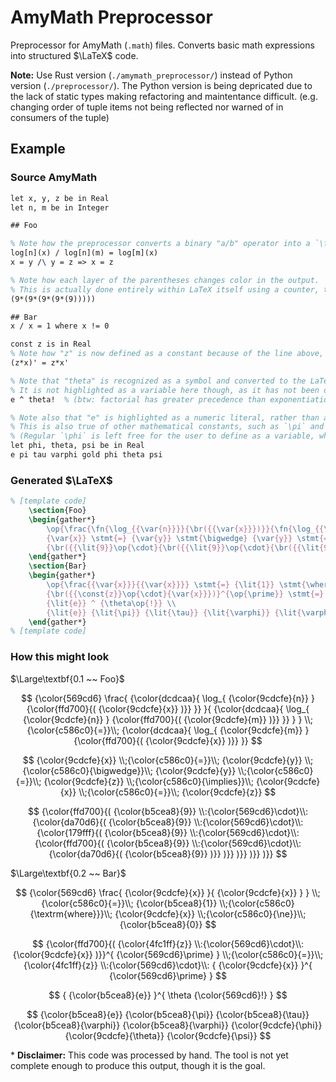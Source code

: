 # AmyMath Preprocessor

Preprocessor for AmyMath (`.math`) files.
Converts basic math expressions into structured $\LaTeX$ code.

**Note:**
Use Rust version (`./amymath_preprocessor/`) instead of Python version (`./preprocessor/`).
The Python version is being depricated due to the lack of static types making refactoring and maintentance difficult.
(e.g. changing order of tuple items not being reflected nor warned of in consumers of the tuple)

## Example

### Source AmyMath
```tex
let x, y, z be in Real
let n, m be in Integer

## Foo

% Note how the preprocessor converts a binary "a/b" operator into a `\frac{a}{b}` LaTeX command.
log[n](x) / log[n](m) = log[m](x)
x = y /\ y = z => x = z

% Note how each layer of the parentheses changes color in the output.
% This is actually done entirely within LaTeX itself using a counter, the preprocessor just applies the `\br` command.
(9*(9*(9*(9*(9)))))

## Bar
x / x = 1 where x != 0

const z is in Real
% Note how "z" is now defined as a constant because of the line above, and how that is reflected in the generated LaTeX.
(z*x)' = z*x'

% Note that "theta" is recognized as a symbol and converted to the LaTeX `\theta`.
% It is not highlighted as a variable here though, as it has not been defined at this point.
e ^ theta!  % (btw: factorial has greater precedence than exponentiation)

% Note also that "e" is highlighted as a numeric literal, rather than a "constant".
% This is also true of other mathematical constants, such as `\pi` and `\varphi`.
% (Regular `\phi` is left free for the user to define as a variable, while `\varphi` (or "gold") represents the golden ratio.)
let phi, theta, psi be in Real
e pi tau varphi gold phi theta psi
```

### Generated $\LaTeX$
```tex
% [template code]
    \section{Foo}
    \begin{gather*}
        \op{\frac{\fn{\log_{{\var{n}}}}{\br({{\var{x}}})}}{\fn{\log_{{\var{n}}}}{\br({{\var{m}}})}}} \stmt{=} \fn{\log_{{\var{m}}}}{\br({{\var{x}}})} \\
        {\var{x}} \stmt{=} {\var{y}} \stmt{\bigwedge} {\var{y}} \stmt{=} {\var{z}} \stmt{\implies} {\var{x}} \stmt{=} {\var{z}} \\
        {\br({{\lit{9}}\op{\cdot}{\br({{\lit{9}}\op{\cdot}{\br({{\lit{9}}\op{\cdot}{\br({{\lit{9}}\op{\cdot}{\br({{\lit{9}}})}})}})}})}})}
    \end{gather*}
    \section{Bar}
    \begin{gather*}
        \op{\frac{{\var{x}}}{{\var{x}}}} \stmt{=} {\lit{1}} \stmt{\where} {\var{x}} \stmt{\ne} {\lit{0}} \\
        {\br({{\const{z}}\op{\cdot}{\var{x}}})}^{\op{\prime}} \stmt{=} {\const{z}}\op{\cdot}{\var{x}}^{\op{\prime}} \\
        {\lit{e}} ^ {\theta\op{!}} \\
        {\lit{e}} {\lit{\pi}} {\lit{\tau}} {\lit{\varphi}} {\lit{\varphi}} {\var{\phi}} {\var{\theta}} {\var{\psi}}
    \end{gather*}
% [template code]
```

### How this might look

$\Large\textbf{0.1 ~~ Foo}$

$$
{\color{569cd6}
    \frac{
        {\color{dcdcaa}{
            \log_{
                {\color{9cdcfe}{n}}
            }
            {\color{ffd700}{(
                {\color{9cdcfe}{x}}
            )}}
        }}
    }{
        {\color{dcdcaa}{
            \log_{
                {\color{9cdcfe}{n}}
            }
            {\color{ffd700}{(
                {\color{9cdcfe}{m}}
            )}}
        }}
    }
}
\\;{\color{c586c0}{=}}\\;
{\color{dcdcaa}{
    \log_{
        {\color{9cdcfe}{m}}
    }
    {\color{ffd700}{(
        {\color{9cdcfe}{x}}
    )}}
}}
$$

$$
{\color{9cdcfe}{x}}
\\;{\color{c586c0}{=}}\\;
{\color{9cdcfe}{y}}
\\;{\color{c586c0}{\bigwedge}}\\;
{\color{9cdcfe}{y}}
\\;{\color{c586c0}{=}}\\;
{\color{9cdcfe}{z}}
\\;{\color{c586c0}{\implies}}\\;
{\color{9cdcfe}{x}}
\\;{\color{c586c0}{=}}\\;
{\color{9cdcfe}{z}}
$$

$$
{\color{ffd700}{(
    {\color{b5cea8}{9}}
    \\:{\color{569cd6}\cdot}\\:
    {\color{da70d6}{(
        {\color{b5cea8}{9}}
        \\:{\color{569cd6}\cdot}\\:
        {\color{179fff}{(
            {\color{b5cea8}{9}}
            \\:{\color{569cd6}\cdot}\\:
            {\color{ffd700}{(
                {\color{b5cea8}{9}}
                \\:{\color{569cd6}\cdot}\\:
                {\color{da70d6}{(
                    {\color{b5cea8}{9}}
                )}}
            )}}
        )}}
    )}}
)}}
$$

$\Large\textbf{0.2 ~~ Bar}$

$$
{\color{569cd6}
    \frac{
        {\color{9cdcfe}{x}}
    }{
        {\color{9cdcfe}{x}}
    }
}
\\;{\color{c586c0}{=}}\\;
{\color{b5cea8}{1}}
\\;{\color{c586c0}{\textrm{where}}}\\;
{\color{9cdcfe}{x}}
\\;{\color{c586c0}{\ne}}\\;
{\color{b5cea8}{0}}
$$

$$
{\color{ffd700}{(
    {\color{4fc1ff}{z}}
    \\:{\color{569cd6}\cdot}\\:
    {\color{9cdcfe}{x}}
)}}^{
    {\color{569cd6}\prime}
}
\\;{\color{c586c0}{=}}\\;
{\color{4fc1ff}{z}}
\\:{\color{569cd6}\cdot}\\:
{
    {\color{9cdcfe}{x}}
}^{
    {\color{569cd6}\prime}
}
$$

$$
{
    {\color{b5cea8}{e}}
}^{
    \theta
    {\color{569cd6}!}
}
$$

$$
{\color{b5cea8}{e}}
{\color{b5cea8}{\pi}}
{\color{b5cea8}{\tau}}
{\color{b5cea8}{\varphi}}
{\color{b5cea8}{\varphi}}
{\color{9cdcfe}{\phi}}
{\color{9cdcfe}{\theta}}
{\color{9cdcfe}{\psi}}
$$

\* **Disclaimer:** This code was processed by hand. The tool is not yet complete enough to produce this output, though it is the goal.
